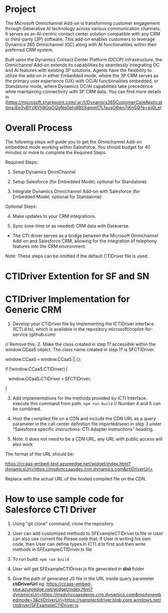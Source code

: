 [//]: # "Copyright (c) Microsoft Corporation."
[//]: # "Licensed under the MIT License."

# Project

The Microsoft Omnichannel Add-on is transforming customer engagement through Generative AI technology across various communication channels. It serves as an AI-centric contact center solution compatible with any CRM or third-party (3P) software. This add-on enables customers to leverage Dynamics 365 Omnichannel (OC) along with AI functionalities within their preferred CRM system.

Built upon the Dynamics Contact Center Platform (DCCP) infrastructure, the Omnichannel Add-on extends its capabilities by seamlessly integrating OC and AI features with existing 3P solutions. Agents have the flexibility to utilize the add-on in either Embedded mode, where the 3P CRM serves as the primary user experience (UX) with OC/AI functionalities embedded, or Standalone mode, where Dynamics OC/AI capabilities take precedence while maintaining connectivity with 3P CRM data.
You can find more details in (https://microsoft.sharepoint.com/:w:/t/Dynamics365CustomerCareApplications/Ee3vBYzRVh9OqGQgNq0ehj8BSSgmm17L1susO6wn7jKnSQ?e=sii0Le)

# Overall Process 

The following steps will guide you to get the Omnichannel Add-on embedded mode working within Salesforce. You should budget for 40 minutes or more to complete the Required Steps. 

Required Steps: 

1. Setup Dynamics OmniChannel 
   
2. Setup Salesforce (for Embedded Model; optional for Standalone) 

3. Integrate Dynamics Omnichannel Add-on with Salesforce (for Embedded Model; optional for Standalone) 

 Optional Steps: 

4. Make updates to your CRM integrations. 

5. Sync (one-time or as needed) CRM data with Dataverse. 


- The CTI driver serves as a bridge between the Microsoft Omnichannel Add-on and Salesforce CRM, allowing for the integration of telephony features into the CRM environment.
 


Note: These steps can be omitted if the default CTIDriver file is used. 

# CTIDriver Extention for SF and SN

# CTIDriver Implementation for Generic CRM 

1. Develop your CTIDriver file by implementing the ICTIDriver interface (ICTI.d.ts), which is available in the repository microsoft/copilot-for-service (github.com) 

// Remove this.
2. Make the class created in step 1? accessible within the window.CCaaS object. The class name created in step 1? is SFCTIDriver. 
 
window.CCaaS = window.CCaaS || {}; 

if (!window.CCaaS.CTIDriver) { 

    window.CCaaS.CTIDriver = SFCTIDriver; 

} 

3. Add implementations for the methods provided by ICTI Interface. 
execute this command from path: `npm run build`
 // Number 4 and 5 can be combined.
4. Host the compiled file on a CDN and include the CDN URL as a query parameter in the call center definition file imported/seen in step 3 under “Salesforce specific instructions: CTI Adapter instructions” heading. 

5. Note: It does not need to be a CDN URL, any URL with public access will also work 
 
The format of the URL should be: 
 
https://ccaas-embed-test.azureedge.net/widget/index.html?dynamicsUrl=https://msdynccaasdev.crm.dynamics.com&ctiDriverUrl=<CDN-url> 
 
Replace <CDN-url> with the actual URL of the hosted compiled file on the CDN. 


# How to use sample code for Salesforce CTI Driver

1. Using "git clone" command, clone the repository

2. User can add customized methods to SFExampleCTIDriver.ts file or User can also use current file
Please note that: If User is writing his own code, then User can define types in ICTI.d.ts first and then write methods in SFExampleCTIDriver.ts file

3. To run build: 
`npm run build`

4. User will get SFExampleCTIDriver.js file generated in **dist** folder
   
5. Give the path of generated JS file in the URL inside query parameter **ctiDriverUrl**
eg: https://ccaas-embed-ppe.azureedge.net/widget/index.html?dynamicsUrl=https://msdynccaasdemo.crm.dynamics.com&msdynembedmode=3&ctiDriverUrl=https://samplectidriver.blob.core.windows.net/ctidriver/SFExampleCTIDriver.js
